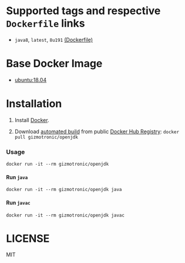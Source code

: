 # Supported tags and respective `Dockerfile` links

* `java8`, `latest`, `8u191` [(Dockerfile)](https://github.com/gizmotronic/docker-openjdk/blob/master/openjdk8/Dockerfile)

# Base Docker Image

* [ubuntu:18.04](https://registry.hub.docker.com/_/ubuntu/)

# Installation

1. Install [Docker](https://www.docker.com/).

2. Download [automated build](https://registry.hub.docker.com/u/gizmotronic/openjdk/) from public [Docker Hub Registry](https://registry.hub.docker.com/): `docker pull gizmotronic/openjdk`

### Usage

    docker run -it --rm gizmotronic/openjdk

#### Run `java`

    docker run -it --rm gizmotronic/openjdk java

#### Run `javac`

    docker run -it --rm gizmotronic/openjdk javac

# LICENSE

MIT
